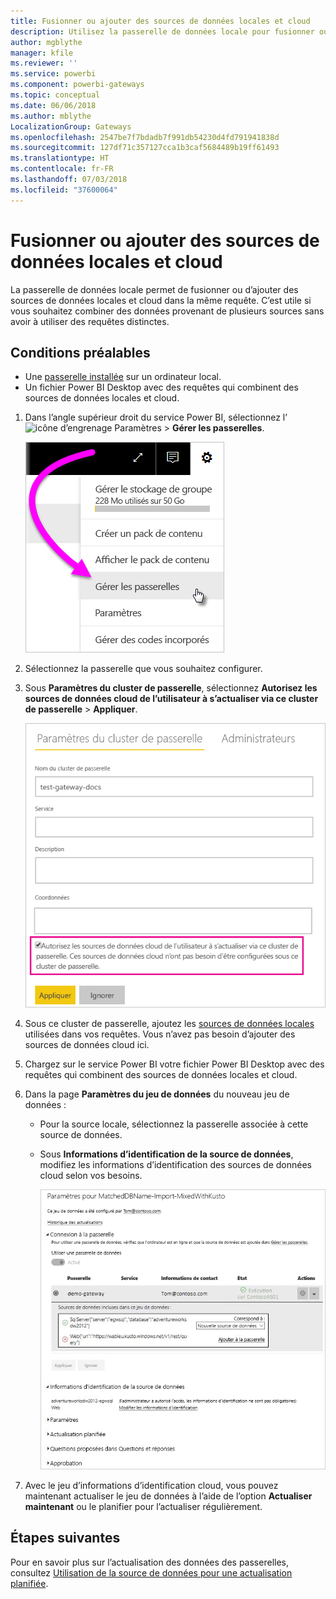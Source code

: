 ```yaml
---
title: Fusionner ou ajouter des sources de données locales et cloud
description: Utilisez la passerelle de données locale pour fusionner ou ajouter des sources de données locales et cloud dans la même requête.
author: mgblythe
manager: kfile
ms.reviewer: ''
ms.service: powerbi
ms.component: powerbi-gateways
ms.topic: conceptual
ms.date: 06/06/2018
ms.author: mblythe
LocalizationGroup: Gateways
ms.openlocfilehash: 2547be7f7bdadb7f991db54230d4fd791941838d
ms.sourcegitcommit: 127df71c357127cca1b3caf5684489b19ff61493
ms.translationtype: HT
ms.contentlocale: fr-FR
ms.lasthandoff: 07/03/2018
ms.locfileid: "37600064"
---
```

# <a name="merge-or-append-on-premises-and-cloud-data-sources"></a>Fusionner ou ajouter des sources de données locales et cloud

La passerelle de données locale permet de fusionner ou d’ajouter des sources de données locales et cloud dans la même requête. C’est utile si vous souhaitez combiner des données provenant de plusieurs sources sans avoir à utiliser des requêtes distinctes.

## <a name="prerequisites"></a>Conditions préalables

- Une [passerelle installée](service-gateway-install.md) sur un ordinateur local.
- Un fichier Power BI Desktop avec des requêtes qui combinent des sources de données locales et cloud.

1. Dans l’angle supérieur droit du service Power BI, sélectionnez l’![icône d’engrenage Paramètres](media/service-gateway-mashup-on-premises-cloud/icon-gear.png) > **Gérer les passerelles**.

    ![Gérer les passerelles](media/service-gateway-mashup-on-premises-cloud/manage-gateways.png)

2. Sélectionnez la passerelle que vous souhaitez configurer.

3. Sous **Paramètres du cluster de passerelle**, sélectionnez **Autorisez les sources de données cloud de l’utilisateur à s’actualiser via ce cluster de passerelle** > **Appliquer**.

    ![Actualisation via ce cluster de passerelle](media/service-gateway-mashup-on-premises-cloud/refresh-gateway-cluster.png)

4. Sous ce cluster de passerelle, ajoutez les [sources de données locales](service-gateway-enterprise-manage-scheduled-refresh.md#add-a-data-source) utilisées dans vos requêtes. Vous n’avez pas besoin d’ajouter des sources de données cloud ici.

5. Chargez sur le service Power BI votre fichier Power BI Desktop avec des requêtes qui combinent des sources de données locales et cloud.

6. Dans la page **Paramètres du jeu de données** du nouveau jeu de données :

   - Pour la source locale, sélectionnez la passerelle associée à cette source de données.

   - Sous **Informations d’identification de la source de données**, modifiez les informations d’identification des sources de données cloud selon vos besoins.

     ![Paramètres du jeu de données](media/service-gateway-mashup-on-premises-cloud/dataset-settings.png)

7. Avec le jeu d’informations d’identification cloud, vous pouvez maintenant actualiser le jeu de données à l’aide de l’option **Actualiser maintenant** ou le planifier pour l’actualiser régulièrement.


## <a name="next-steps"></a>Étapes suivantes

Pour en savoir plus sur l’actualisation des données des passerelles, consultez [Utilisation de la source de données pour une actualisation planifiée](service-gateway-enterprise-manage-scheduled-refresh.md#using-the-data-source-for-scheduled-refresh).
